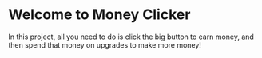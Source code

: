 # Welcome to Money Clicker

In this project, all you need to do is click the big button to earn money, and then spend that money on upgrades to make
more money!

